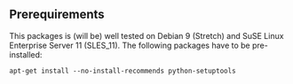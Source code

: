 Prerequirements
---------------

This packages is (will be) well tested on Debian 9 (Stretch) and SuSE Linux Enterprise Server 11 (SLES_11). The following packages have to be pre-installed:

```
apt-get install --no-install-recommends python-setuptools
```

